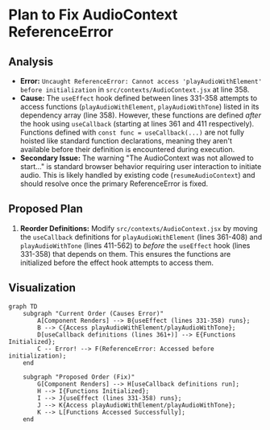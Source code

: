 # Plan to Fix AudioContext ReferenceError

## Analysis

*   **Error:** `Uncaught ReferenceError: Cannot access 'playAudioWithElement' before initialization` in `src/contexts/AudioContext.jsx` at line 358.
*   **Cause:** The `useEffect` hook defined between lines 331-358 attempts to access functions (`playAudioWithElement`, `playAudioWithTone`) listed in its dependency array (line 358). However, these functions are defined *after* the hook using `useCallback` (starting at lines 361 and 411 respectively). Functions defined with `const func = useCallback(...)` are not fully hoisted like standard function declarations, meaning they aren't available before their definition is encountered during execution.
*   **Secondary Issue:** The warning "The AudioContext was not allowed to start..." is standard browser behavior requiring user interaction to initiate audio. This is likely handled by existing code (`resumeAudioContext`) and should resolve once the primary ReferenceError is fixed.

## Proposed Plan

1.  **Reorder Definitions:** Modify `src/contexts/AudioContext.jsx` by moving the `useCallback` definitions for `playAudioWithElement` (lines 361-408) and `playAudioWithTone` (lines 411-562) to *before* the `useEffect` hook (lines 331-358) that depends on them. This ensures the functions are initialized before the effect hook attempts to access them.

## Visualization

```mermaid
graph TD
    subgraph "Current Order (Causes Error)"
        A[Component Renders] --> B{useEffect (lines 331-358) runs};
        B --> C{Access playAudioWithElement/playAudioWithTone};
        D[useCallback definitions (lines 361+)] --> E{Functions Initialized};
        C -- Error! --> F(ReferenceError: Accessed before initialization);
    end

    subgraph "Proposed Order (Fix)"
        G[Component Renders] --> H[useCallback definitions run];
        H --> I{Functions Initialized};
        I --> J{useEffect (lines 331-358) runs};
        J --> K{Access playAudioWithElement/playAudioWithTone};
        K --> L[Functions Accessed Successfully];
    end